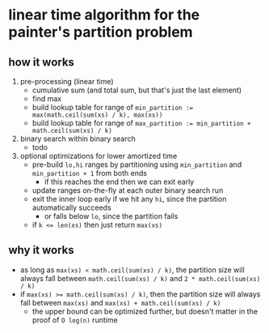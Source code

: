 # linear time algorithm for the painter's partition problem

## how it works

1. pre-processing (linear time)
    * cumulative sum (and total sum, but that's just the last element)
    * find max
    * build lookup table for range of `min_partition := max(math.ceil(sum(xs) / k), max(xs))`
    * build lookup table for range of `max_partition := min_partition + math.ceil(sum(xs) / k)`
2. binary search within binary search
    * todo
3. optional optimizations for lower amortized time
    * pre-build `lo,hi` ranges by partitioning using `min_partition` and `min_partition + 1` from both ends
      * if this reaches the end then we can exit early
    * update ranges on-the-fly at each outer binary search run
    * exit the inner loop early if we hit any `hi`, since the partition automatically succeeds
      * or falls below `lo`, since the partition fails
    * if `k <= len(xs)` then just return `max(xs)`

## why it works

* as long as `max(xs) < math.ceil(sum(xs) / k)`, the partition size will always fall between `math.ceil(sum(xs) / k)`
  and `2 * math.ceil(sum(xs) / k)`
* if `max(xs) >= math.ceil(sum(xs) / k)`, then the partition size will always fall between `max(xs)`
  and `max(xs) + math.ceil(sum(xs) / k)`
    * the upper bound can be optimized further, but doesn't matter in the proof of `O log(n)` runtime